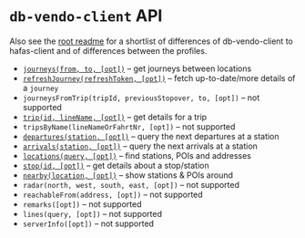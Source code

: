 # `db-vendo-client` API

Also see the [root readme](https://github.com/public-transport/db-vendo-client) for a shortlist of differences of db-vendo-client to hafas-client and of differences between the profiles.

- [`journeys(from, to, [opt])`](journeys.md) – get journeys between locations
- [`refreshJourney(refreshToken, [opt])`](refresh-journey.md) – fetch up-to-date/more details of a `journey`
- `journeysFromTrip(tripId, previousStopover, to, [opt])` – not supported
- [`trip(id, lineName, [opt])`](trip.md) – get details for a trip
- `tripsByName(lineNameOrFahrtNr, [opt])` – not supported
- [`departures(station, [opt])`](departures.md) – query the next departures at a station
- [`arrivals(station, [opt])`](arrivals.md) – query the next arrivals at a station
- [`locations(query, [opt])`](locations.md) – find stations, POIs and addresses
- [`stop(id, [opt])`](stop.md) – get details about a stop/station
- [`nearby(location, [opt])`](nearby.md) – show stations & POIs around
- `radar(north, west, south, east, [opt])` – not supported
- `reachableFrom(address, [opt])` – not supported
- `remarks([opt])` – not supported
- `lines(query, [opt])` – not supported
- `serverInfo([opt])` – not supported
